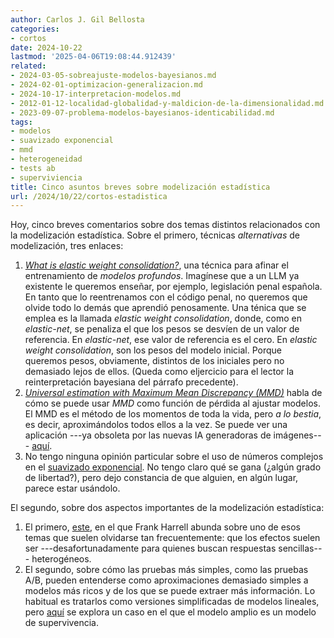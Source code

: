 ```yaml
---
author: Carlos J. Gil Bellosta
categories:
- cortos
date: 2024-10-22
lastmod: '2025-04-06T19:08:44.912439'
related:
- 2024-03-05-sobreajuste-modelos-bayesianos.md
- 2024-02-01-optimizacion-generalizacion.md
- 2024-10-17-interpretacion-modelos.md
- 2012-01-12-localidad-globalidad-y-maldicion-de-la-dimensionalidad.md
- 2023-09-07-problema-modelos-bayesianos-identicabilidad.md
tags:
- modelos
- suavizado exponencial
- mmd
- heterogeneidad
- tests ab
- superviviencia
title: Cinco asuntos breves sobre modelización estadística
url: /2024/10/22/cortos-estadistica
---
```


Hoy, cinco breves comentarios sobre dos temas distintos relacionados con la modelización estadística. Sobre el primero, técnicas _alternativas_ de modelización, tres enlaces:

1. [_What is elastic weight consolidation?_](https://statisticaloddsandends.wordpress.com/2024/06/26/what-is-elastic-weight-consolidation/), una técnica para afinar el entrenamiento de _modelos profundos_. Imagínese que a un LLM ya existente le queremos enseñar, por ejemplo, legislación penal española. En tanto que lo reentrenamos con el código penal, no queremos que olvide todo lo demás que aprendió penosamente. Una ténica que se emplea es la llamada _elastic weight consolidation_, donde, como en _elastic-net_, se penaliza el que los pesos se desvíen de un valor de referencia. En _elastic-net_, ese valor de referencia es el cero. En _elastic weight consolidation_, son los pesos del modelo inicial. Porque queremos pesos, obviamente, distintos de los iniciales pero no demasiado lejos de ellos. (Queda como eljercicio para el lector la reinterpretación bayesiana del párrafo precedente).
2. [_Universal estimation with Maximum Mean Discrepancy (MMD)_](https://youngstats.github.io/post/2022/01/13/universal-estimation-with-maximum-mean-discrepancy-mmd/) habla de cómo se puede usar _MMD_ como función de pérdida al ajustar modelos. El MMD es el método de los momentos de toda la vida, pero _a lo bestia_, es decir, aproximándolos todos ellos a la vez. Se puede ver una aplicación ---ya obsoleta por las nuevas IA generadoras de imágenes---  [aquí](https://github.com/cjgb/style-transfer-beyond-gram).
3. No tengo ninguna opinión particular sobre el uso de números complejos en el [suavizado exponencial](https://openforecast.org/2022/08/02/complex-exponential-smoothing/). No tengo claro qué se gana (¿algún grado de libertad?), pero dejo constancia de que alguien, en algún lugar, parece estar usándolo.

El segundo, sobre dos aspectos importantes de la modelización estadística:

1. El primero, [este](https://www.fharrell.com/post/varyor/), en el que Frank Harrell abunda sobre uno de esos temas que suelen olvidarse tan frecuentemente: que los efectos suelen ser ---desafortunadamente para quienes buscan respuestas sencillas--- heterogéneos.
2. El segundo, sobre cómo las pruebas más simples, como las pruebas A/B, pueden entenderse como aproximaciones demasiado simples a modelos más ricos y de los que se puede extraer más información. Lo habitual es tratarlos como versiones simplificadas de modelos lineales, pero [aquí](https://iyarlin.github.io/2024/07/10/better_ab_testing_with_survival/) se explora un caso en el que el modelo amplio es un modelo de supervivencia.
